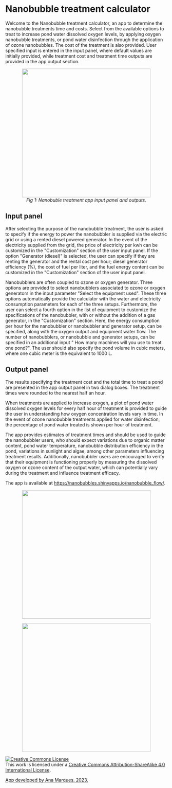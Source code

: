 # Nanobubble treatment calculator

Welcome to the Nanobubble treatment calculator, an app to determine the nanobubble treatments time and costs. Select from the available options to treat to increase pond water dissolved oxygen levels, by applying oxygen nanobubble treatments, or pond water disinfection through the application of ozone nanobubbles. The cost of the treatment is also provided. User specified input is entered in the input panel, where default values are initially provided, while treatment cost and treatment time outputs are provided in the app output section.
<p align="center">
<img width="400" src=https://github.com/Sophie-ST-HILAIRE/Nanobubble-treatment-calculator/assets/134591091/c6b652de-16ad-4eab-84d1-a73de403e28e/>
   <br>
    <em> Fig 1: Nanobuble treatment app input panel and outputs.</em>
</p>

## Input panel

After selecting the purpose of the nanobubble treatment, the user is asked to specify if the energy to power the nanobubbler is supplied via the electric grid or using a rented diesel powered generator. In the event of the electricity supplied from the grid, the price of electricity per kwh can be customized in the "Customization" section of the user input panel. If the option "Generator (diesel)" is selected, the user can specify if they are renting the generator and the rental cost per hour; diesel generator efficiency (%), the cost of fuel per liter, and the fuel energy content can be customized in the "Customization" section of the user input panel.

Nanobubblers are often coupled to ozone or oxygen generator. Three options are provided to select nanobubblers associated to ozone or oxygen generators in the input parameter "Select the equipment used". These three options automatically provide the calculator with the water and electricity consumption parameters for each of the three setups. Furthermore, the user can select a fourth option in the list of equipment to customize the specifications of the nanobubbler, with or without the addition of a gas generator, in the "Customization" section. Here, the energy consumption per hour for the nanobubbler or nanobubbler and generator setup, can be specified, along with the oxygen output and equipment water flow. The number of nanobubblers, or nanobubble and generator setups, can be specified in an additional input " How many machines will you use to treat one pond?". The user should also specify the pond volume in cubic meters, where one cubic meter is the equivalent to 1000 L.

## Output panel

The results specifying the treatment cost and the total time to treat a pond are presented in the app output panel in two dialog boxes. The treatment times were rounded to the nearest half an hour. 

When treatments are applied to increase oxygen, a plot of pond water dissolved oxygen levels for every half hour of treatment is provided to guide the user in understanding how oxygen concentration levels vary in time. In the event of ozone nanobubble treatments applied for water disinfection, the percentage of pond water treated is shown per hour of treatment. 

The app provides estimates of treatment times and should be used to guide the nanobubbler users, who should expect variations due to organic matter content, pond water temperature, nanobubble distribution efficiency in the pond, variations in sunlight and algae, among other parameters influencing treatment results. Additionally, nanobubbler users are encouraged to verify that their equipment is functioning properly by measuring the dissolved oxygen or ozone content of the output water, which can potentially vary during the treatment and influence treatment efficacy.

The app is available at https://nanobubbles.shinyapps.io/nanobubble_flow/.


<p align="center">
   <img width="400" src=https://www.idrc.ca/sites/default/files/images/idrc-logo-full-name-wordmark.png>
   <br>
</p>

<p align="center">
   <img width="400" src=https://template.cityu.edu.hk/template/logo/ph/ph_logo_eng_cmyk.svg>
   <br>
</p>



<a rel="license" href="http://creativecommons.org/licenses/by-sa/4.0/"><img alt="Creative Commons License" style="border-width:0" src="https://i.creativecommons.org/l/by-sa/4.0/88x31.png" /></a><br />This work is licensed under a <a rel="license" href="http://creativecommons.org/licenses/by-sa/4.0/">Creative Commons Attribution-ShareAlike 4.0 International License</a>.


[App developed by Ana Marques, 2023.](mailto:anaritamarques82@gmail.com?subject=[GitHub]%20Source%20Han%20Sans)
